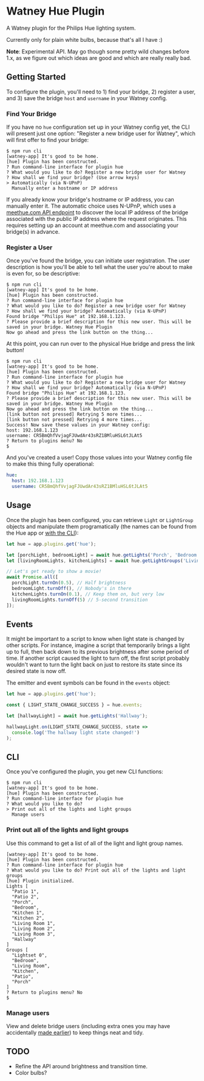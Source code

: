 Watney Hue Plugin
=================

A Watney plugin for the Philips Hue lighting system.

Currently only for plain white bulbs, because that's all I have :)

**Note**: Experimental API. May go though some pretty wild changes before 1.x, as we figure out which ideas are good and which are really really bad.

Getting Started
---------------

To configure the plugin, you'll need to 1) find your bridge, 2) register a user, and 3) save the bridge `host` and `username` in your Watney config.

### Find Your Bridge

If you have no `hue` configuration set up in your Watney config yet, the CLI will present just one option: "Register a new bridge user for Watney", which will first offer to find your bridge:

```console
$ npm run cli
[watney-app] It's good to be home.
[hue] Plugin has been constructed.
? Run command-line interface for plugin hue
? What would you like to do? Register a new bridge user for Watney
? How shall we find your bridge? (Use arrow keys)
> Automatically (via N-UPnP)
  Manually enter a hostname or IP address
```

If you already know your bridge's hostname or IP address, you can manually enter it. The automatic choice uses N-UPnP, which uses a [meethue.com API endpoint](https://www.meethue.com/api/nupnp) to discover the local IP address of the bridge associated with the public IP address where the request originates. This requires setting up an account at meethue.com and associating your bridge(s) in advance.

### Register a User

Once you've found the bridge, you can initiate user registration. The user description is how you'll be able to tell what the user you're about to make is even for, so be descriptive:

```console
$ npm run cli
[watney-app] It's good to be home.
[hue] Plugin has been constructed.
? Run command-line interface for plugin hue
? What would you like to do? Register a new bridge user for Watney
? How shall we find your bridge? Automatically (via N-UPnP)
Found bridge "Philips Hue" at 192.168.1.123.
? Please provide a brief description for this new user. This will be saved in your bridge. Watney Hue Plugin
Now go ahead and press the link button on the thing...
```

At this point, you can run over to the physical Hue bridge and press the link button!

```console
$ npm run cli
[watney-app] It's good to be home.
[hue] Plugin has been constructed.
? Run command-line interface for plugin hue
? What would you like to do? Register a new bridge user for Watney
? How shall we find your bridge? Automatically (via N-UPnP)
Found bridge "Philips Hue" at 192.168.1.123.
? Please provide a brief description for this new user. This will be saved in your bridge. Watney Hue Plugin
Now go ahead and press the link button on the thing...
[link button not pressed] Retrying 5 more times...
[link button not pressed] Retrying 4 more times...
Success! Now save these values in your Watney config:
host: 192.168.1.123
username: CR5BmQhfVvjagFJUwdAr43sRZ1BMluHSL6tJLAt5
? Return to plugins menu? No
$
```

And you've created a user! Copy those values into your Watney config file to make this thing fully operational:

```yaml
hue:
  host: 192.168.1.123
  username: CR5BmQhfVvjagFJUwdAr43sRZ1BMluHSL6tJLAt5
```

Usage
-----

Once the plugin has been configured, you can retrieve `Light` or `LightGroup` objects and manipulate them programatically (the names can be found from the Hue app or [with the CLI](#print-out-all-of-the-lights-and-light-groups)):

```js
let hue = app.plugins.get('hue');

let [porchLight, bedroomLight] = await hue.getLights('Porch', 'Bedroom');
let [livingRoomLights, kitchenLights] = await hue.getLightGroups('Living Room', 'Kitchen');

// Let's get ready to show a movie!
await Promise.all([
  porchLight.turnOn(0.5), // Half brightness
  bedroomLight.turnOff(), // Nobody's in there
  kitchenLights.turnOn(0.1), // Keep them on, but very low
  livingRoomLights.turnOff(5) // 5-second transition
]);
```

Events
------

It might be important to a script to know when light state is changed by other scripts. For instance, imagine a script that temporarily brings a light up to full, then back down to its previous brightness after some period of time. If another script caused the light to turn off, the first script probably wouldn't want to turn the light back on just to restore its state since its desired state is now off.

The emitter and event symbols can be found in the `events` object:

```js
let hue = app.plugins.get('hue');

const { LIGHT_STATE_CHANGE_SUCCESS } = hue.events;

let [hallwayLight] = await hue.getLights('Hallway');

hallwayLight.on(LIGHT_STATE_CHANGE_SUCCESS, state =>
  console.log('The hallway light state changed!')
);
```

CLI
---

Once you've configured the plugin, you get new CLI functions:

```console
$ npm run cli
[watney-app] It's good to be home.
[hue] Plugin has been constructed.
? Run command-line interface for plugin hue
? What would you like to do?
> Print out all of the lights and light groups
  Manage users
```

### Print out all of the lights and light groups

Use this command to get a list of all of the light and light group names.

```console
[watney-app] It's good to be home.
[hue] Plugin has been constructed.
? Run command-line interface for plugin hue
? What would you like to do? Print out all of the lights and light groups
[hue] Plugin initialized.
Lights [
  "Patio 1",
  "Patio 2",
  "Porch",
  "Bedroom",
  "Kitchen 1",
  "Kitchen 2",
  "Living Room 1",
  "Living Room 2",
  "Living Room 3",
  "Hallway"
]
Groups [
  "Lightset 0",
  "Bedroom",
  "Living Room",
  "Kitchen",
  "Patio",
  "Porch"
]
? Return to plugins menu? No
$
```

### Manage users

View and delete bridge users (including extra ones you may have accidentally [made earlier](#register-a-user)) to keep things neat and tidy.

TODO
----

* Refine the API around brightness and transition time.
* Color bulbs?
